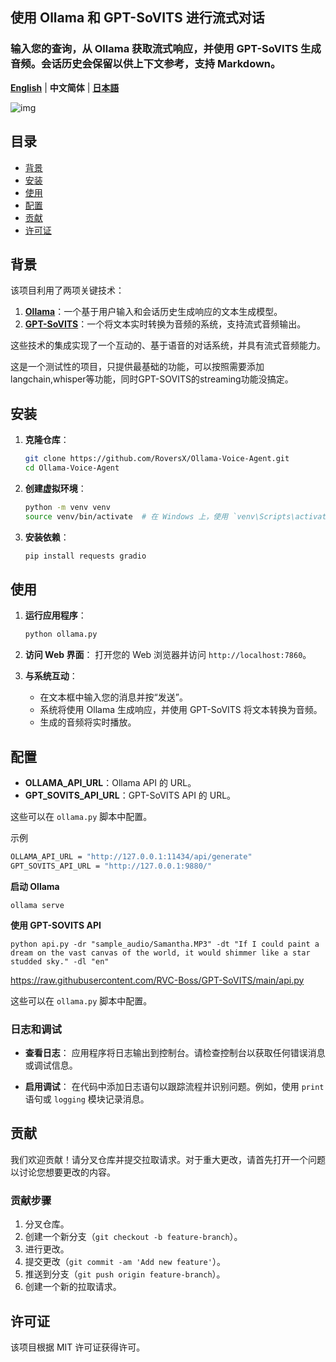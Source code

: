 ## 使用 Ollama 和 GPT-SoVITS 进行流式对话

### 输入您的查询，从 Ollama 获取流式响应，并使用 GPT-SoVITS 生成音频。会话历史会保留以供上下文参考，支持 Markdown。

[**English**](../../README.md) | **中文简体** | [**日本語**](../ja/README.md) 

![img](https://github.com/RoversX/Ollama-Voice-Agent/assets/85817538/f4f81bad-7a1d-443a-810f-31fe0fb19e00)

## 目录

- [背景](#背景)
- [安装](#安装)
- [使用](#使用)
- [配置](#配置)
- [贡献](#贡献)
- [许可证](#许可证)

## 背景

该项目利用了两项关键技术：
1. **[Ollama](https://github.com/ollama/ollama)**：一个基于用户输入和会话历史生成响应的文本生成模型。
2. **[GPT-SoVITS](https://github.com/RVC-Boss/GPT-SoVITS/)**：一个将文本实时转换为音频的系统，支持流式音频输出。

这些技术的集成实现了一个互动的、基于语音的对话系统，并具有流式音频能力。

这是一个测试性的项目，只提供最基础的功能，可以按照需要添加langchain,whisper等功能，同时GPT-SOVITS的streaming功能没搞定。

## 安装

1. **克隆仓库**：
   ```bash
   git clone https://github.com/RoversX/Ollama-Voice-Agent.git
   cd Ollama-Voice-Agent
   ```

2. **创建虚拟环境**：
   ```bash
   python -m venv venv
   source venv/bin/activate  # 在 Windows 上，使用 `venv\Scripts\activate`
   ```

3. **安装依赖**：
   ```bash
   pip install requests gradio
   ```
   
## 使用

1. **运行应用程序**：
   ```bash
   python ollama.py
   ```

2. **访问 Web 界面**：
   打开您的 Web 浏览器并访问 `http://localhost:7860`。

3. **与系统互动**：
   - 在文本框中输入您的消息并按“发送”。
   - 系统将使用 Ollama 生成响应，并使用 GPT-SoVITS 将文本转换为音频。
   - 生成的音频将实时播放。

## 配置

- **OLLAMA_API_URL**：Ollama API 的 URL。
- **GPT_SOVITS_API_URL**：GPT-SoVITS API 的 URL。

这些可以在 `ollama.py` 脚本中配置。

示例
```bash
OLLAMA_API_URL = "http://127.0.0.1:11434/api/generate"
GPT_SOVITS_API_URL = "http://127.0.0.1:9880/"
```

**启动 Ollama**

```shell
ollama serve
```

**使用 GPT-SOVITS API**

```shell
python api.py -dr "sample_audio/Samantha.MP3" -dt "If I could paint a dream on the vast canvas of the world, it would shimmer like a star studded sky." -dl "en"
```
https://raw.githubusercontent.com/RVC-Boss/GPT-SoVITS/main/api.py

这些可以在 `ollama.py` 脚本中配置。

### 日志和调试

- **查看日志**：
  应用程序将日志输出到控制台。请检查控制台以获取任何错误消息或调试信息。

- **启用调试**：
  在代码中添加日志语句以跟踪流程并识别问题。例如，使用 `print` 语句或 `logging` 模块记录消息。

## 贡献

我们欢迎贡献！请分叉仓库并提交拉取请求。对于重大更改，请首先打开一个问题以讨论您想要更改的内容。

### 贡献步骤

1. 分叉仓库。
2. 创建一个新分支（`git checkout -b feature-branch`）。
3. 进行更改。
4. 提交更改（`git commit -am 'Add new feature'`）。
5. 推送到分支（`git push origin feature-branch`）。
6. 创建一个新的拉取请求。

## 许可证

该项目根据 MIT 许可证获得许可。
